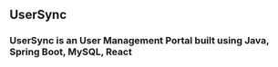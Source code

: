 ## UserSync

<h3>UserSync is an User Management Portal built using Java, Spring Boot, MySQL, React</h3>
